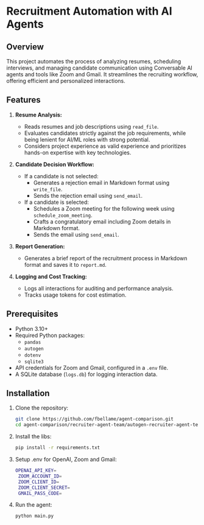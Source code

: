 # Recruitment Automation with AI Agents

## Overview

This project automates the process of analyzing resumes, scheduling interviews, and managing candidate communication using Conversable AI agents and tools like Zoom and Gmail. It streamlines the recruiting workflow, offering efficient and personalized interactions.

## Features

1. **Resume Analysis:**
   - Reads resumes and job descriptions using `read_file`.
   - Evaluates candidates strictly against the job requirements, while being lenient for AI/ML roles with strong potential.
   - Considers project experience as valid experience and prioritizes hands-on expertise with key technologies.

2. **Candidate Decision Workflow:**
   - If a candidate is not selected:
     - Generates a rejection email in Markdown format using `write_file`.
     - Sends the rejection email using `send_email`.
   - If a candidate is selected:
     - Schedules a Zoom meeting for the following week using `schedule_zoom_meeting`.
     - Crafts a congratulatory email including Zoom details in Markdown format.
     - Sends the email using `send_email`.

3. **Report Generation:**
   - Generates a brief report of the recruitment process in Markdown format and saves it to `report.md`.

4. **Logging and Cost Tracking:**
   - Logs all interactions for auditing and performance analysis.
   - Tracks usage tokens for cost estimation.

## Prerequisites

- Python 3.10+
- Required Python packages:
  - `pandas`
  - `autogen`
  - `dotenv`
  - `sqlite3`
- API credentials for Zoom and Gmail, configured in a `.env` file.
- A SQLite database (`logs.db`) for logging interaction data.

## Installation

1. Clone the repository:
   ```bash
   git clone https://github.com/fbellame/agent-comparison.git
   cd agent-comparison/recruiter-agent-team/autogen-recruiter-agent-team

2. Install the libs:
   ```bash
   pip install -r requirements.txt
   ```

3. Setup .env for OpenAI, Zoom and Gmail:
   ```bash
   OPENAI_API_KEY=
    ZOOM_ACCOUNT_ID=
    ZOOM_CLIENT_ID=
    ZOOM_CLIENT_SECRET=
    GMAIL_PASS_CODE=
   ```

4. Run the agent:
   ```bash
   python main.py
   ```

